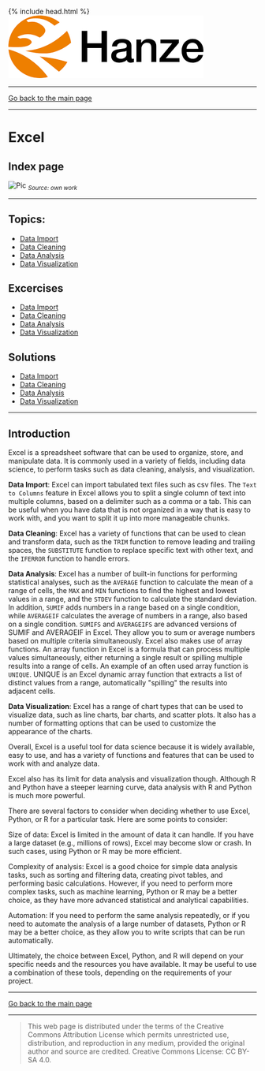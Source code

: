 {% include head.html %}
![Hanze](../hanze/hanze.png)

---

[Go back to the main page](../index.md)

---


# Excel

## Index page

![Pic](./impression/excel.png)
*<sub>Source: own work</sub>*

---

## Topics:

- [Data Import](./excel_02_data_import.md)
- [Data Cleaning](./excel_05_data_cleaning.md)
- [Data Analysis](./excel_08_data_analysis.md)
- [Data Visualization](./excel_11_data_visualization.md)

## Excercises

- [Data Import](./excel_03_data_import_exercises.md)
- [Data Cleaning](./excel_06_data_cleaning_exercises.md)
- [Data Analysis](./excel_09_data_analysis_exercises.md)
- [Data Visualization](./excel_12_data_visualization_exercises.md)

## Solutions

- [Data Import](./excel_04_data_import_solutions.md)
- [Data Cleaning](./excel_07_data_cleaning_solutions.md)
- [Data Analysis](./excel_10_data_analysis_solutions.md)
- [Data Visualization](./excel_13_data_visualization_solutions.md)

---


## Introduction

Excel is a spreadsheet software that can be used to organize, store, and manipulate data. It is commonly used in a variety of fields, including data science, to perform tasks such as data cleaning, analysis, and visualization.

**Data Import**: Excel can import tabulated text files such as csv files. The `Text to Columns` feature in Excel allows you to split a single column of text into multiple columns, based on a delimiter such as a comma or a tab. This can be useful when you have data that is not organized in a way that is easy to work with, and you want to split it up into more manageable chunks.

**Data Cleaning**: Excel has a variety of functions that can be used to clean and transform data, such as the `TRIM` function to remove leading and trailing spaces, the `SUBSTITUTE` function to replace specific text with other text, and the `IFERROR` function to handle errors.

**Data Analysis**: Excel has a number of built-in functions for performing statistical analyses, such as the `AVERAGE` function to calculate the mean of a range of cells, the `MAX` and `MIN` functions to find the highest and lowest values in a range, and the `STDEV` function to calculate the standard deviation. In addition, `SUMIF` adds numbers in a range based on a single condition, while `AVERAGEIF` calculates the average of numbers in a range, also based on a single condition. `SUMIFS` and `AVERAGEIFS` are advanced versions of SUMIF and AVERAGEIF in Excel. They allow you to sum or average numbers based on multiple criteria simultaneously. Excel also makes use of array functions. An array function in Excel is a formula that can process multiple values simultaneously, either returning a single result or spilling multiple results into a range of cells. An example of an often used array function is `UNIQUE`. UNIQUE is an Excel dynamic array function that extracts a list of distinct values from a range, automatically "spilling" the results into adjacent cells.  

**Data Visualization**: Excel has a range of chart types that can be used to visualize data, such as line charts, bar charts, and scatter plots. It also has a number of formatting options that can be used to customize the appearance of the charts.

Overall, Excel is a useful tool for data science because it is widely available, easy to use, and has a variety of functions and features that can be used to work with and analyze data.

Excel also has its limit for data analysis and visualization though. Although R and Python have a steeper learning curve, data analysis with R and Python is much more powerful.

There are several factors to consider when deciding whether to use Excel, Python, or R for a particular task. Here are some points to consider:

Size of data: Excel is limited in the amount of data it can handle. If you have a large dataset (e.g., millions of rows), Excel may become slow or crash. In such cases, using Python or R may be more efficient.  

Complexity of analysis: Excel is a good choice for simple data analysis tasks, such as sorting and filtering data, creating pivot tables, and performing basic calculations. However, if you need to perform more complex tasks, such as machine learning, Python or R may be a better choice, as they have more advanced statistical and analytical capabilities.  

Automation: If you need to perform the same analysis repeatedly, or if you need to automate the analysis of a large number of datasets, Python or R may be a better choice, as they allow you to write scripts that can be run automatically.  

Ultimately, the choice between Excel, Python, and R will depend on your specific needs and the resources you have available. It may be useful to use a combination of these tools, depending on the requirements of your project.  

---

[Go back to the main page](../index.md)

---


>This web page is distributed under the terms of the Creative Commons Attribution License which permits unrestricted use, distribution, and reproduction in any medium, provided the original author and source are credited.
>Creative Commons License: CC BY-SA 4.0.

